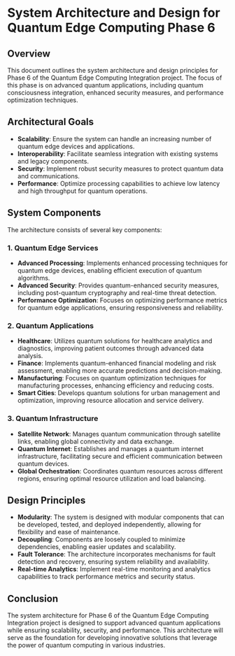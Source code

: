 # System Architecture and Design for Quantum Edge Computing Phase 6

## Overview
This document outlines the system architecture and design principles for Phase 6 of the Quantum Edge Computing Integration project. The focus of this phase is on advanced quantum applications, including quantum consciousness integration, enhanced security measures, and performance optimization techniques.

## Architectural Goals
- **Scalability**: Ensure the system can handle an increasing number of quantum edge devices and applications.
- **Interoperability**: Facilitate seamless integration with existing systems and legacy components.
- **Security**: Implement robust security measures to protect quantum data and communications.
- **Performance**: Optimize processing capabilities to achieve low latency and high throughput for quantum operations.

## System Components
The architecture consists of several key components:

### 1. Quantum Edge Services
- **Advanced Processing**: Implements enhanced processing techniques for quantum edge devices, enabling efficient execution of quantum algorithms.
- **Advanced Security**: Provides quantum-enhanced security measures, including post-quantum cryptography and real-time threat detection.
- **Performance Optimization**: Focuses on optimizing performance metrics for quantum edge applications, ensuring responsiveness and reliability.

### 2. Quantum Applications
- **Healthcare**: Utilizes quantum solutions for healthcare analytics and diagnostics, improving patient outcomes through advanced data analysis.
- **Finance**: Implements quantum-enhanced financial modeling and risk assessment, enabling more accurate predictions and decision-making.
- **Manufacturing**: Focuses on quantum optimization techniques for manufacturing processes, enhancing efficiency and reducing costs.
- **Smart Cities**: Develops quantum solutions for urban management and optimization, improving resource allocation and service delivery.

### 3. Quantum Infrastructure
- **Satellite Network**: Manages quantum communication through satellite links, enabling global connectivity and data exchange.
- **Quantum Internet**: Establishes and manages a quantum internet infrastructure, facilitating secure and efficient communication between quantum devices.
- **Global Orchestration**: Coordinates quantum resources across different regions, ensuring optimal resource utilization and load balancing.

## Design Principles
- **Modularity**: The system is designed with modular components that can be developed, tested, and deployed independently, allowing for flexibility and ease of maintenance.
- **Decoupling**: Components are loosely coupled to minimize dependencies, enabling easier updates and scalability.
- **Fault Tolerance**: The architecture incorporates mechanisms for fault detection and recovery, ensuring system reliability and availability.
- **Real-time Analytics**: Implement real-time monitoring and analytics capabilities to track performance metrics and security status.

## Conclusion
The system architecture for Phase 6 of the Quantum Edge Computing Integration project is designed to support advanced quantum applications while ensuring scalability, security, and performance. This architecture will serve as the foundation for developing innovative solutions that leverage the power of quantum computing in various industries.